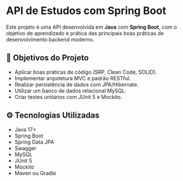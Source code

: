 # API de Estudos com Spring Boot

Este projeto é uma API desenvolvida em **Java** com **Spring Boot**, com o objetivo de aprendizado e prática das principais boas práticas de desenvolvimento backend moderno.

## 🚀 Objetivos do Projeto

- Aplicar boas práticas de código (SRP, Clean Code, SOLID).
- Implementar arquitetura MVC e padrão RESTful.
- Realizar persistência de dados com JPA/Hibernate.
- Utilizar um banco de dados relacional MySQL.
- Criar testes unitários com JUnit 5 e Mockito.

## ⚙️ Tecnologias Utilizadas

- Java 17+
- Spring Boot
- Spring Data JPA
- Swagger
- MySQL
- JUnit 5
- Mockito
- Maven ou Gradle
